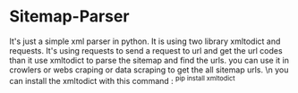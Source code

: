 # Sitemap-Parser
It's just a simple xml parser in python.
It is using two library xmltodict and requests.
It's using requests to send a request to url and get the url codes than it use xmltodict to parse the sitemap and find the urls.
you can use it in crowlers or webs craping or data scraping to get the all sitemap urls.
\n 
you can install the xmltodict with this command :
<sup>pip install xmltodict</sup>
